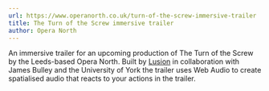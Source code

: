 ```yaml
---
url: https://www.operanorth.co.uk/turn-of-the-screw-immersive-trailer
title: The Turn of the Screw immersive trailer
author: Opera North
---
```


An immersive trailer for an upcoming production of The Turn of the Screw by the Leeds-based Opera North. Built by [Lusion](https://twitter.com/lusionltd/status/1218141485067096065) in collaboration with James Bulley and the University of York the trailer uses Web Audio to create spatialised audio that reacts to your actions in the trailer.

